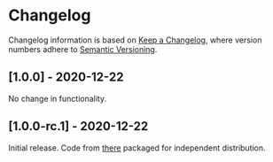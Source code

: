 <!-- Local IspellDict: en -->
<!-- SPDX-License-Identifier: GPL-3.0-or-later -->
<!-- SPDX-FileCopyrightText: 2020 Jens Lechtenbörger -->

# Changelog
Changelog information is based on
[Keep a Changelog](https://keepachangelog.com/en/1.0.0/),
where version numbers adhere to
[Semantic Versioning](https://semver.org/spec/v2.0.0.html).

## [1.0.0] - 2020-12-22
No change in functionality.

## [1.0.0-rc.1] - 2020-12-22
Initial release.  Code from
[there](https://gitlab.com/oer/cs/programming/-/blob/master/functional_dependencies.py)
packaged for independent distribution.

<!-- Remember -->
<!-- - Change types: Added, Changed, Deprecated, Removed, Fixed, Security -->
<!-- - Versions: Major.Minor.Patch -->
<!--   - Major for incompatible changes -->
<!--   - Minor for backwards compatible changes -->
<!--   - Patch for backwards compatible bug fixes -->
<!-- - Might use Ma.Mi.P-alpha < Ma.Mi.P-alpha.1 < Ma.Mi.P-beta -->
